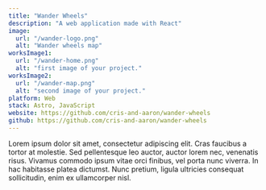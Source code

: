 ```yaml
---
title: "Wander Wheels"
description: "A web application made with React"
image:
  url: "/wander-logo.png"
  alt: "Wander wheels map"
worksImage1:
  url: "/wander-home.png"
  alt: "first image of your project."
worksImage2:
  url: "/wander-map.png"
  alt: "second image of your project."
platform: Web
stack: Astro, JavaScript
website: https://github.com/cris-and-aaron/wander-wheels
github: https://github.com/cris-and-aaron/wander-wheels
---
```


Lorem ipsum dolor sit amet, consectetur adipiscing elit. Cras faucibus a tortor at molestie. Sed pellentesque leo auctor, auctor lorem nec, venenatis risus. Vivamus commodo ipsum vitae orci finibus, vel porta nunc viverra. In hac habitasse platea dictumst. Nunc pretium, ligula ultricies consequat sollicitudin, enim ex ullamcorper nisl.
